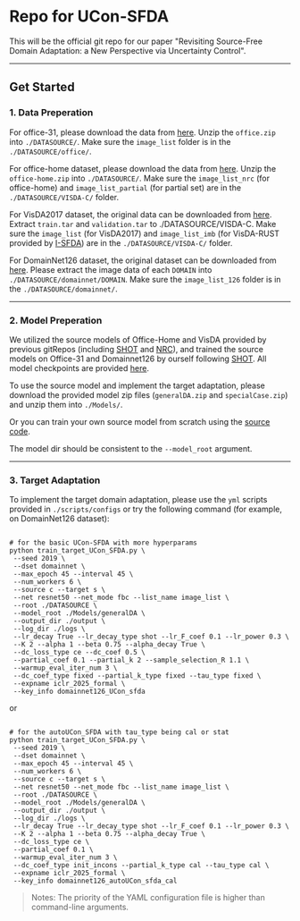 # Repo for UCon-SFDA

This will be the official git repo for our paper "Revisiting Source-Free Domain Adaptation: a New Perspective via Uncertainty Control".

---
## Get Started

### 1. Data Preperation

For office-31, please download the data from [here](https://drive.google.com/file/d/1dmEhhzoP-dnVOqsV_zDUNRKUy4dKN6Bl/view?usp=sharing). Unzip the `office.zip` into `./DATASOURCE/`. Make sure the `image_list` folder is in the `./DATASOURCE/office/`.

For office-home dataset, please download the data from [here](https://drive.google.com/file/d/1gRSeLmBTKWjSiqe6jRWaNsXTqzDdqKPr/view?usp=sharing). Unzip the `office-home.zip` into `./DATASOURCE/`. Make sure the `image_list_nrc` (for office-home) and `image_list_partial` (for partial set) are in the `./DATASOURCE/VISDA-C/` folder.

For VisDA2017 dataset, the original data can be downloaded from [here](https://github.com/VisionLearningGroup/taskcv-2017-public/tree/master/classification). Extract `train.tar` and `validation.tar` to ./DATASOURCE/VISDA-C. Make sure the `image_list` (for VisDA2017) and `image_list_imb` (for VisDA-RUST provided by [I-SFDA](https://github.com/LeoXinhaoLee/Imbalanced-Source-free-Domain-Adaptation)) are in the `./DATASOURCE/VISDA-C/` folder.

For DomainNet126 dataset, the original dataset can be downloaded from [here](https://ai.bu.edu/M3SDA/). Please extract the image data of each `DOMAIN` into `./DATASOURCE/domainnet/DOMAIN`. Make sure the `image_list_126` folder is in the `./DATASOURCE/domainnet/`.

---
### 2. Model Preperation

We utilized the source models of Office-Home and VisDA provided by previous gitRepos (including [SHOT](https://github.com/tim-learn/SHOT) and [NRC](https://github.com/Albert0147/NRC_SFDA)), and trained the source models on Office-31 and Domainnet126 by ourself following [SHOT](https://github.com/tim-learn/SHOT). All model checkpoints are provided [here](https://drive.google.com/drive/folders/18h1YhquJInMCkqxXlSaHax0hCJWMFgpX?usp=sharing).

To use the source model and implement the target adaptation, please download the provided model zip files (`generalDA.zip` and `specialCase.zip`) and unzip them into `./Models/`.

Or you can train your own source model from scratch using the [source code](https://github.com/tim-learn/SHOT).

The model dir should be consistent to the `--model_root` argument.

---
### 3. Target Adaptation

To implement the target domain adaptation, please use the `yml` scripts provided in `./scripts/configs` or try the following command (for example, on DomainNet126 dataset): 

```shell

# for the basic UCon-SFDA with more hyperparams
python train_target_UCon_SFDA.py \
 --seed 2019 \
 --dset domainnet \
 --max_epoch 45 --interval 45 \
 --num_workers 6 \
 --source c --target s \
 --net resnet50 --net_mode fbc --list_name image_list \
 --root ./DATASOURCE \
 --model_root ./Models/generalDA \
 --output_dir ./output \
 --log_dir ./logs \
 --lr_decay True --lr_decay_type shot --lr_F_coef 0.1 --lr_power 0.3 \
 --K 2 --alpha 1 --beta 0.75 --alpha_decay True \
 --dc_loss_type ce --dc_coef 0.5 \
 --partial_coef 0.1 --partial_k 2 --sample_selection_R 1.1 \
 --warmup_eval_iter_num 3 \
 --dc_coef_type fixed --partial_k_type fixed --tau_type fixed \
 --expname iclr_2025_formal \
 --key_info domainnet126_UCon_sfda

```

or 

```shell

# for the autoUCon_SFDA with tau_type being cal or stat
python train_target_UCon_SFDA.py \
 --seed 2019 \
 --dset domainnet \
 --max_epoch 45 --interval 45 \
 --num_workers 6 \
 --source c --target s \
 --net resnet50 --net_mode fbc --list_name image_list \
 --root ./DATASOURCE \
 --model_root ./Models/generalDA \
 --output_dir ./output \
 --log_dir ./logs \
 --lr_decay True --lr_decay_type shot --lr_F_coef 0.1 --lr_power 0.3 \
 --K 2 --alpha 1 --beta 0.75 --alpha_decay True \
 --dc_loss_type ce \
 --partial_coef 0.1 \
 --warmup_eval_iter_num 3 \
 --dc_coef_type init_incons --partial_k_type cal --tau_type cal \
 --expname iclr_2025_formal \
 --key_info domainnet126_autoUCon_sfda_cal
```


> Notes: The priority of the YAML configuration file is higher than command-line arguments.
